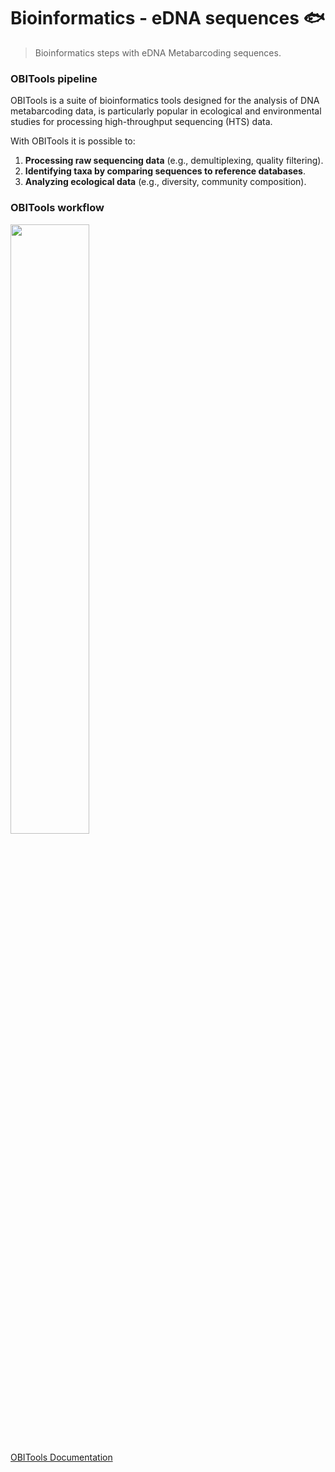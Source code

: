 # Bioinformatics - eDNA sequences 🐟

> Bioinformatics steps with eDNA Metabarcoding sequences.

### OBITools pipeline 
OBITools is a suite of bioinformatics tools designed for the analysis of DNA metabarcoding data, is particularly popular in ecological and environmental studies for processing high-throughput sequencing (HTS) data.

With OBITools it is possible to:
1. **Processing raw sequencing data** (e.g., demultiplexing, quality filtering).
2. **Identifying taxa by comparing sequences to reference databases**.
3. **Analyzing ecological data** (e.g., diversity, community composition).

### OBITools workflow
<img src="https://pythonhosted.org/OBITools/_images/fig-Pipeline.png" width="50%" />

[OBITools Documentation](https://pythonhosted.org/OBITools/welcome.html#basic-concepts-of-the-obitools)

